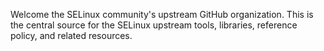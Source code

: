 Welcome the SELinux community's upstream GitHub organization.  This is the
central source for the SELinux upstream tools, libraries, reference policy, and
related resources.
